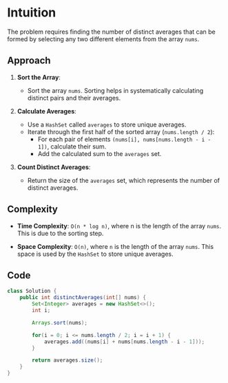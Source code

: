 # Intuition

The problem requires finding the number of distinct averages that can be formed by selecting any two different elements from the array `nums`.

## Approach

1. **Sort the Array**:
   - Sort the array `nums`. Sorting helps in systematically calculating distinct pairs and their averages.

2. **Calculate Averages**:
   - Use a `HashSet` called `averages` to store unique averages.
   - Iterate through the first half of the sorted array (`nums.length / 2`):
     - For each pair of elements `(nums[i], nums[nums.length - i - 1])`, calculate their sum.
     - Add the calculated sum to the `averages` set.

3. **Count Distinct Averages**:
   - Return the size of the `averages` set, which represents the number of distinct averages.

## Complexity

- **Time Complexity**: `O(n * log n)`, where n is the length of the array `nums`. This is due to the sorting step.

- **Space Complexity**: `O(n)`, where `n` is the length of the array `nums`. This space is used by the `HashSet` to store unique averages.

## Code

```Java
class Solution {
    public int distinctAverages(int[] nums) {
        Set<Integer> averages = new HashSet<>();
        int i;

        Arrays.sort(nums);

        for(i = 0; i <= nums.length / 2; i = i + 1) {
            averages.add((nums[i] + nums[nums.length - i - 1]));
        }

        return averages.size();
    }
}
```
